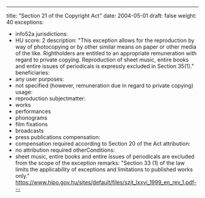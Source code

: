 ---
title: "Section 21 of the Copyright Act"
date: 2004-05-01
draft: false
weight: 40
exceptions:
- info52a
jurisdictions:
- HU
score: 2
description: "This exception allows for the reproduction by way of photocopying or by other similar means on paper or other media of the like. Rightholders are entitled to an appropriate remuneration with regard to private copying. Reproduction of sheet music, entire books and entire issues of periodicals is expressly excluded in Section 35(1)." 
beneficiaries:
- any user
purposes: 
- not specified (however, remuneration due in regard to private copying)
usage:
- reproduction
subjectmatter:
- works
- performances
- phonograms
- film fixations
- broadcasts
- press publications
compensation:
- compensation required according to Section 20 of the Act
attribution: 
- no attribution required
otherConditions: 
- sheet music, entire books and entire issues of periodicals are excluded from the scope of the exception
remarks: "Section 33 (1) of the law limits the applicability of exceptions and limitations to published works only."
https://www.hipo.gov.hu/sites/default/files/szjt_lxxvi_1999_en_rev_1.pdf---
